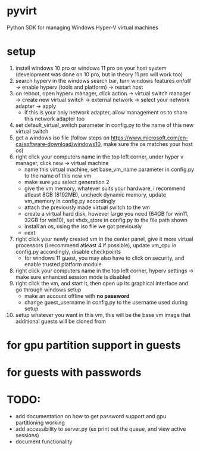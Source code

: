 # pyvirt
Python SDK for managing Windows Hyper-V virtual machines

# setup
1) install windows 10 pro or windows 11 pro on your host system (development was done on 10 pro, but in theory 11 pro will work too)
2) search hyperv in the windows search bar, turn windows features on/off -> enable hyperv (tools and platform) -> restart host
3) on reboot, open hyperv manager, click action -> virtual switch manager -> create new virtual switch -> external network -> select your network adapter -> apply
    - if this is your only network adapter, allow management os to share this network adapter too
4) set default_virtual_switch parameter in config.py to the name of this new virtual switch
5) get a windows iso file (follow steps on https://www.microsoft.com/en-ca/software-download/windows10, make sure the os matches your host os)
6) right click your computers name in the top left corner, under hyper v manager, click new -> virtual machine
    - name this virtual machine, set base_vm_name parameter in config.py to the name of this new vm
    - make sure you select generation 2
    - give the vm memory, whatever suits your hardware, i recommend atleast 8GB (8192MB), uncheck dynamic memory, update vm_memory in config.py accordingly
    - attach the previously made virtual switch to the vm
    - create a virtual hard disk, however large you need (64GB for win11, 32GB for win10), set vhdx_store in config.py to the file path shown
    - install an os, using the iso file we got previously
    - next
7) right click your newly created vm in the center panel, give it more virtual processors (i recommend atleast 4 if possible), update vm_cpu in config.py accordingly, disable checkpoints
    - for windows 11 guest, you may also have to click on security, and enable trusted platform module
8) right click your computers name in the top left corner, hyperv settings -> make sure enhanced session mode is disabled
9) right click the vm, and start it, then open up its graphical interface and go through windows setup
    - make an account offline with **no password**
    - change guest_username in config.py to the username used during setup
10) setup whatever you want in this vm, this will be the base vm image that additional guests will be cloned from

# for gpu partition support in guests

# for guests with passwords

# TODO:
- add documentation on how to get password support and gpu partitioning working
- add accessibility to server.py (ex print out the queue, and view active sessions)
- document functionality
